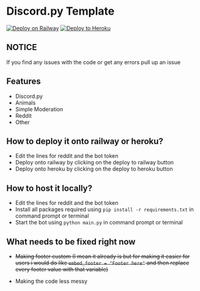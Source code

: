 # Discord.py Template
[![Deploy on Railway](https://railway.app/button.svg)](https://railway.app/new/template?template=https%3A%2F%2Fgithub.com%2Fchild1010%2Fdiscord-bot-template%2Ftree%2Fmain)                                                                                 [![Deploy to Heroku](https://www.herokucdn.com/deploy/button.png)](https://heroku.com/deploy?template=https://github.com/child1010/discord-bot-template)

## NOTICE
If you find any issues with the code or get any errors pull up an issue

## Features

- Discord.py
- Animals
- Simple Moderation
- Reddit
- Other

## How to deploy it onto railway or heroku?
- Edit the lines for reddit and the bot token
- Deploy onto railway by clicking on the deploy to railway button
- Deploy onto heroku by clicking on the deploy to heroku button

## How to host it locally?
- Edit the lines for reddit and the bot token
- Install all packages required using `pip install -r requirements.txt` in command prompt or terminal
- Start the bot using `python main.py` in command prompt or terminal

## What needs to be fixed right now
- ~~Making footer custom (I mean it already is but for making it easier for users i would do like `embed_footer = "Footer here"`  and then replace every footer value with that variable)~~

- Making the code less messy
